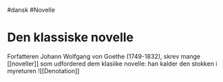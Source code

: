 #dansk #Novelle 
# Den klassiske novelle
Forfatteren Johann Wolfgang von Goethe (1749-1832), skrev mange [[noveller]] som udfordered dem klasiike novelle: han kalder den stokken i myreturen
![[Denotation]]